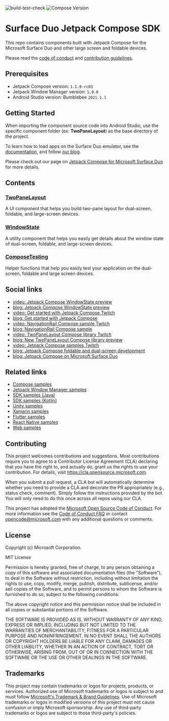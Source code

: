 ![build-test-check](https://github.com/microsoft/surface-duo-compose-sdk/actions/workflows/build_test_check.yml/badge.svg) ![Compose Version](https://img.shields.io/badge/Jetpack%20Compose-1.1.0rc03-brightgreen)

# Surface Duo Jetpack Compose SDK

This repo contains components built with Jetpack Compose for the Microsoft Surface Duo and other large screen and foldable devices.

Please read the [code of conduct](CODE_OF_CONDUCT.md) and [contribution guidelines](CONTRIBUTING.md).

## Prerequisites

- Jetpack Compose version: `1.1.0-rc03`
- Jetpack Window Manager version: `1.0.0`
- Android Studio version: Bumblebee `2021.1.1`

## Getting Started

When importing the component source code into Android Studio, use the specific component folder (ex: **TwoPaneLayout**) as the base directory of the project.

To learn how to load apps on the Surface Duo emulator, see the [documentation](https://docs.microsoft.com/dual-screen/android), and follow [our blog](https://devblogs.microsoft.com/surface-duo).

Please check out our page on [Jetpack Compose for Microsoft Surface Duo](https://docs.microsoft.com/dual-screen/android/jetpack/compose/) for more details.

## Contents

### [TwoPaneLayout](https://github.com/microsoft/surface-duo-compose-sdk/tree/main/TwoPaneLayout)

A UI component that helps you build two-pane layout for dual-screen, foldable, and large-screen devices.

### [WindowState](https://github.com/microsoft/surface-duo-compose-sdk/tree/main/WindowState)

A utility component that helps you easily get details about the window state of dual-screen, foldable, and large-screen devices.

### [ComposeTesting](https://github.com/microsoft/surface-duo-compose-sdk/tree/main/ComposeTesting)

Helper functions that help you easily test your application on the dual-screen, foldable and large screen devices.

## Social links

- [video: Jetpack Compose WindowState preview](https://www.twitch.tv/videos/1271211220)
- [blog: Jetpack Compose WindowState preview](https://devblogs.microsoft.com/surface-duo/jetpack-compose-windowstate-preview/)
- [video: Get started with Jetpack Compose Twitch](https://www.youtube.com/watch?v=ijXDWDtdiIE)
- [blog: Get started with Jetpack Compose](https://devblogs.microsoft.com/surface-duo/get-started-with-jetpack-compose/)
- [video: NavigationRail Compose sample Twitch](https://www.youtube.com/watch?v=pdoIyOU7Suk)
- [blog: NavigationRail Compose sample](https://devblogs.microsoft.com/surface-duo/jetpack-compose-navigation-rail/)
- [video: TwoPaneLayout Compose library Twitch](https://www.youtube.com/watch?v=Q66bR2jKdrg)
- [blog: New TwoPaneLayout Compose library preview](https://devblogs.microsoft.com/surface-duo/jetpack-compose-twopanelayout-preview/)
- [video: Jetpack Compose samples Twitch](https://www.youtube.com/watch?v=m8bMjFhBbN8)
- [blog: Jetpack Compose foldable and dual-screen development](https://devblogs.microsoft.com/surface-duo/jetpack-compose-foldable-samples)
- [blog: Jetpack Compose on Microsoft Surface Duo](https://devblogs.microsoft.com/surface-duo/jetpack-compose-dual-screen-sample/)

## Related links

- [Compose samples](https://github.com/microsoft/surface-duo-compose-samples/)
- [Jetpack Window Manager samples](https://github.com/microsoft/surface-duo-window-manager-samples)
- [SDK samples (Java)](https://github.com/microsoft/surface-duo-sdk-samples)
- [SDK samples (Kotlin)](https://github.com/microsoft/surface-duo-sdk-samples-kotlin)
- [Unity samples](https://github.com/microsoft/surface-duo-sdk-unity-samples)
- [Xamarin samples](https://github.com/microsoft/surface-duo-sdk-xamarin-samples)
- [Flutter samples](https://github.com/microsoft/surface-duo-sdk-samples-flutter)
- [React Native samples](https://github.com/microsoft/react-native-dualscreen)
- [Web samples](https://docs.microsoft.com/dual-screen/web/samples)

## Contributing

This project welcomes contributions and suggestions.  Most contributions require you to agree to a
Contributor License Agreement (CLA) declaring that you have the right to, and actually do, grant us
the rights to use your contribution. For details, visit https://cla.opensource.microsoft.com.

When you submit a pull request, a CLA bot will automatically determine whether you need to provide
a CLA and decorate the PR appropriately (e.g., status check, comment). Simply follow the instructions
provided by the bot. You will only need to do this once across all repos using our CLA.

This project has adopted the [Microsoft Open Source Code of Conduct](https://opensource.microsoft.com/codeofconduct/).
For more information see the [Code of Conduct FAQ](https://opensource.microsoft.com/codeofconduct/faq/) or
contact [opencode@microsoft.com](mailto:opencode@microsoft.com) with any additional questions or comments.

## License

Copyright (c) Microsoft Corporation.

MIT License

Permission is hereby granted, free of charge, to any person obtaining a copy of this software and associated documentation files (the "Software"), to deal in the Software without restriction, including without limitation the rights to use, copy, modify, merge, publish, distribute, sublicense, and/or sell copies of the Software, and to permit persons to whom the Software is furnished to do so, subject to the following conditions:

The above copyright notice and this permission notice shall be included in all copies or substantial portions of the Software.

THE SOFTWARE IS PROVIDED AS IS, WITHOUT WARRANTY OF ANY KIND, EXPRESS OR IMPLIED, INCLUDING BUT NOT LIMITED TO THE WARRANTIES OF MERCHANTABILITY, FITNESS FOR A PARTICULAR PURPOSE AND NONINFRINGEMENT. IN NO EVENT SHALL THE AUTHORS OR COPYRIGHT HOLDERS BE LIABLE FOR ANY CLAIM, DAMAGES OR OTHER LIABILITY, WHETHER IN AN ACTION OF CONTRACT, TORT OR OTHERWISE, ARISING FROM, OUT OF OR IN CONNECTION WITH THE SOFTWARE OR THE USE OR OTHER DEALINGS IN THE SOFTWARE.

## Trademarks

This project may contain trademarks or logos for projects, products, or services. Authorized use of Microsoft trademarks or logos is subject to and must follow
[Microsoft's Trademark & Brand Guidelines](https://www.microsoft.com/en-us/legal/intellectualproperty/trademarks/usage/general).
Use of Microsoft trademarks or logos in modified versions of this project must not cause confusion or imply Microsoft sponsorship.
Any use of third-party trademarks or logos are subject to those third-party's policies.
